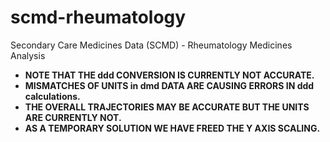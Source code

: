 # scmd-rheumatology
Secondary Care Medicines Data (SCMD) - Rheumatology Medicines Analysis

- **NOTE THAT THE ddd CONVERSION IS CURRENTLY NOT ACCURATE.**
- **MISMATCHES OF UNITS in dmd DATA ARE CAUSING ERRORS IN ddd calculations.**
- **THE OVERALL TRAJECTORIES MAY BE ACCURATE BUT THE UNITS ARE CURRENTLY NOT.**
- **AS A TEMPORARY SOLUTION WE HAVE FREED THE Y AXIS SCALING.**